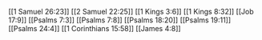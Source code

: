 [[1 Samuel 26:23]]
[[2 Samuel 22:25]]
[[1 Kings 3:6]]
[[1 Kings 8:32]]
[[Job 17:9]]
[[Psalms 7:3]]
[[Psalms 7:8]]
[[Psalms 18:20]]
[[Psalms 19:11]]
[[Psalms 24:4]]
[[1 Corinthians 15:58]]
[[James 4:8]]
